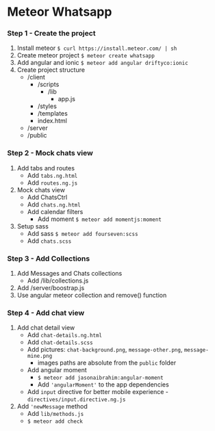  Meteor Whatsapp
==============

### Step 1 - Create the project

1. Install meteor `$ curl https://install.meteor.com/ | sh`
2. Create meteor project `$ meteor create whatsapp`
3. Add angular and ionic `$ meteor add angular driftyco:ionic`
4. Create project structure
    * /client
        - /scripts
            + /lib
                + app.js
        - /styles
        - /templates
        - index.html
    * /server
    * /public 

### Step 2 - Mock chats view

1. Add tabs and routes
    * Add `tabs.ng.html`
    * Add `routes.ng.js`
2. Mock chats view
    * Add ChatsCtrl
    * Add `chats.ng.html`
    * Add calendar filters
        - Add moment `$ meteor add momentjs:moment`
3. Setup sass
    * Add sass `$ meteor add fourseven:scss`
    * Add `chats.scss`

### Step 3 - Add Collections

1. Add Messages and Chats collections 
    * Add /lib/collections.js
2. Add /server/boostrap.js
3. Use angular meteor collection and remove() function

### Step 4 - Add chat view

1. Add chat detail view
    * Add `chat-details.ng.html`
    * Add `chat-details.scss`
    * Add pictures: `chat-background.png`, `message-other.png`, `message-mine.png`
        - images paths are absolute from the `public` folder
    * Add angular moment 
        - `$ meteor add jasonaibrahim:angular-moment`
        - Add `'angularMoment'` to the app dependencies
    * Add `input` directive for better mobile experience - `directives/input.directive.ng.js`
2. Add `'newMessage` method
    * Add `lib/methods.js`
    * `$ meteor add check`
